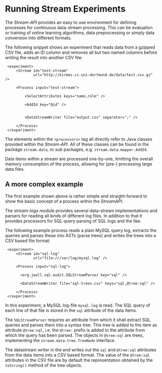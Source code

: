 Running Stream Experiments
==========================

The *Stream-API* provides an easy to use environment for defining processes
for continuous data-stream processing. This can be evaluation or training of
online learning algorithms, data preprocessing or simply data conversion into
different formats.

The following snippet shows an experiment that reads data from a *gzip*ped
CSV file, adds an ID column and removes all but two named columns before
writing the result into another CSV file:

     <experiment>
         <Stream id="test-stream"
                 url="http://kirmes.cs.uni-dortmund.de/data/test.csv.gz" />

         <Process input="test-stream">

             <SelectAttributes keys="name,role" />

             <AddId key="@id" />


             <DataStreamWriter file="output.csv" separator=";" />

         </Process>
     </experiment>

The elements within the `<processors>` tag all directly refer to Java classes
provided within the *Stream-API*. All of these classes can be found in the
package `stream.data`, or sub packages, e.g. `stream.data.mapper.AddId`.

Data items within a stream are processed one-by-one, limitting the overall
memory consumption of the process, allowing for (pre-) processing large
data files.


A more complex example
----------------------

The first example shown above is rather simple and straight-forward to show
the basic concept of a process within the *StreamAPI*.

The *stream-logs* module provides several data-stream implementations and
parsers for reading all kinds of different log files. In addition to that
it provides processors for SQL query parsing of SQL logs and the like.

The following example process reads a plain MySQL query log, extracts the
queries and parses these into ASTs (parse trees) and writes the trees into
a CSV based file format:

     <experiment>
         <Stream id="sql-log"
                 url="file:///var/log/mysql.log" />

         <Process input="sql-log">

           <org.jwall.sql.audit.SQLStreamParser key="sql" />

           <DataStreamWriter file="sql-trees.csv" keys="sql,@tree:sql" />
           
         </Process>
     </experiment>

In this experiment, a MySQL log-file `mysql.log` is read. The SQL query of
each line of that file is stored in the `sql` attribute of the data items.

The `SQLStreamParser` requires an attribute from which it shall extract
SQL queries and parses them into a syntax tree. This tree is added to the
item as attribute `@tree:sql`, i.e. the `@tree:` prefix is added to the
attribute from which the query has been parsed. 
The objects in `@tree:sql` are trees, implementing the `stream.data.tree.TreeNode`
interface.

The datastream writer in the end writes out the `sql` and `@tree:sql`
attributes from the data items into a CSV based format. The value of the
`@tree:sql` attributes in the CSV file are by default the representation
obtained by the `toString()` method of the tree objects.
